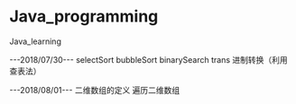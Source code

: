# Java_programming
Java_learning


---2018/07/30---
selectSort
bubbleSort
binarySearch
trans
进制转换（利用查表法）

---2018/08/01---
二维数组的定义
遍历二维数组
